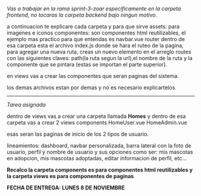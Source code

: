 *Vas a trabajar en la rama sprint-3-zoar
especificamente en la carpeta frontend, no tocaras la carpeta backend bajo ningun motivo.*

a continuacion te explicare cada carpeta y para que sirve
assets: para imagenes e iconos
componentes: son componentes html reutilizables, el ejemplo mas practico para que entendas es navbar.vue
router dentro de esa carpeta esta el archivo index.js donde se hara el ruteo de la pagina, para agregar una nueva ruta, creas un nuevo elemento en el arreglo  routes con las siguientes claves: path(la ruta segun la url),el nombre de la ruta y la componente que se pintara (estas se importan el parte superior).

en views vas a crear las componentes que seran paginas del sistema.

los demas archivos estan por demas y no es necesario explicartelos.

___

*Tarea asignada*

dentro de views vas a crear una carpeta llamada **Homes** y dentro de esa carpeta vas a crear 2 views components
HomeUser.vue
HomeAdmin.vue

esas seran las paginas de inicio de los 2 tipos de usuario.

lineamientos: 
dashboard, navbar personalizada, barra lateral con la foto de usuario, perfil y nombre de usuario y  sus opciones como ser: mis mascotas en adopcion, mis mascotas adoptadas, editar informacion de perfil, etc...

**Recalco la carpeta components es para componentes html reutilizables y la carpeta views es para componentes de paginas**

**FECHA DE ENTREGA: LUNES 8 DE NOVIEMBRE**